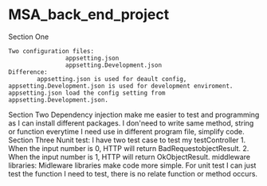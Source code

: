 # MSA_back_end_project
Section One

    Two configuration files:
                    appsetting.json     
                    appsetting.Development.json
    Difference:
            appsetting.json is used for deault config, appsetting.Development.json is used for development enviroment. appsetting.json load the config setting from appsetting.Development.json.
Section Two
            Dependency injection make me easier to test and programming as I can install different packages. I don'need to write same method, string or function everytime I need use in different program file, simplify code.
Section Three
    Nunit test:
            I have two test case to test my testController
            1. When the input number is 0, HTTP will return BadRequestobjectResult.
            2. When the input number is 1, HTTP will return OkObjectResult.
    middleware libraries: Midleware libraries make code more simple. For unit test I can just test the function I need to test, there is no relate function or method occurs.

 
